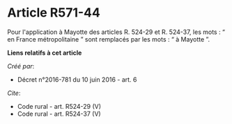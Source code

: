 # Article R571-44

Pour l'application à Mayotte des articles R. 524-29 et R. 524-37, les mots : “ en France métropolitaine ” sont remplacés par
les mots : “ à Mayotte ”.

**Liens relatifs à cet article**

_Créé par_:

  - Décret n°2016-781 du 10 juin 2016 - art. 6

_Cite_:

  - Code rural - art. R524-29 (V)
  - Code rural - art. R524-37 (V)
